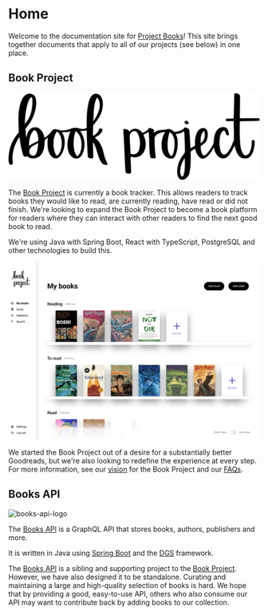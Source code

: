 # Home

Welcome to the documentation site for [Project Books](https://github.com/Project-Books)!
This site brings together documents that apply to all of our projects (see below) in one place.

## Book Project

![logo](images/logo-one-line@5x.png)

The [Book Project](https://github.com/Project-Books/book-project) is currently a book tracker. This
allows readers to track books they would like to read, are currently reading, have read or did not
finish. We're looking to expand the Book Project to become a book platform for readers where they 
can interact with other readers to find the next good book to read.

We're using Java with Spring Boot, React with TypeScript, PostgreSQL and other technologies to build this.

![home](images/book-project-home.png)

We started the Book Project out of a desire for a substantially better Goodreads, but we're also
looking to redefine the experience at every step. For more information, see our 
[vision](https://github.com/Project-Books/book-project/blob/main/VISION.md) for the Book Project
and our [FAQs](https://project-books.github.io/docs/faq/).

## Books API

![books-api-logo](https://user-images.githubusercontent.com/11173328/147469250-54e37b92-53bb-44c4-9b0d-d0646e7fcc34.png)


The [Books API](https://github.com/Project-Books/books-api) is a GraphQL API that stores books,
authors, publishers and more.

It is written in Java using [Spring Boot](https://spring.io/projects/spring-boot) and the 
[DGS](https://netflix.github.io/dgs/) framework.

The [Books API](https://github.com/Project-Books/books-api) is a sibling and supporting project to 
the [Book Project](https://github.com/Project-Books/book-project). However, we have also designed it
to be standalone. Curating and maintaining a large and high-quality selection of books is hard.
We hope that by providing a good, easy-to-use API, others who also consume our API may want to 
contribute back by adding books to our collection.

